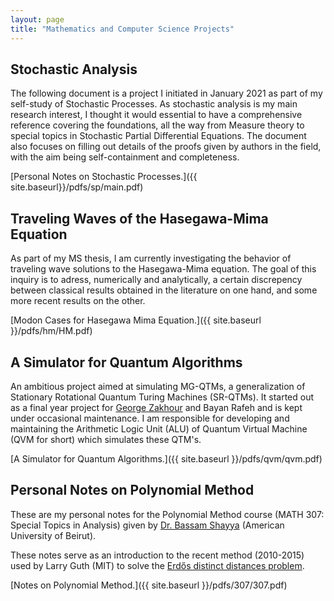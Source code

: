 ```yaml
---
layout: page
title: "Mathematics and Computer Science Projects"
---
```



## Stochastic Analysis

The following document is a project I initiated in January 2021 as part of my self-study of Stochastic Processes. 
As stochastic analysis is my main research interest, I thought it would essential to have a comprehensive reference covering the foundations, all the way from Measure theory to special topics in Stochastic Partial Differential Equations. 
The document also focuses on filling out details of the proofs given by authors in the field, with the aim being self-containment and completeness. 

[Personal Notes on Stochastic Processes.]({{ site.baseurl}}/pdfs/sp/main.pdf)

## Traveling Waves of the Hasegawa-Mima Equation

As part of my MS thesis, I am currently investigating the behavior of traveling wave solutions to the Hasegawa-Mima equation. 
The goal of this inquiry is to adress, numerically and analytically, a certain discrepency between classical results obtained in the literature on one hand, and some more recent results on the other.

[Modon Cases for Hasegawa Mima Equation.]({{ site.baseurl }}/pdfs/hm/HM.pdf)

## A Simulator for Quantum Algorithms

An ambitious project aimed at simulating MG-QTMs, a generalization of Stationary Rotational Quantum Turing Machines (SR-QTMs). 
It started out as a final year project for [George Zakhour](https://grgz.me/) and Bayan Rafeh and is kept under occasional maintenance.
I am responsible for developing and maintaining the Arithmetic Logic Unit (ALU) of Quantum Virtual Machine (QVM for short) which simulates these QTM's.  

[A Simulator for Quantum Algorithms.]({{ site.baseurl }}/pdfs/qvm/qvm.pdf)

## Personal Notes on Polynomial Method

These are my personal notes for the Polynomial Method course (MATH 307: Special Topics in Analysis) given by [Dr. Bassam Shayya](https://sites.aub.edu.lb/bshayya/) (American University of Beirut).   

These notes serve as an introduction to the recent method (2010-2015) used by Larry Guth (MIT) to solve the [Erdős distinct distances problem](https://en.wikipedia.org/wiki/Erd%C5%91s_distinct_distances_problem ). 

[Notes on Polynomial Method.]({{ site.baseurl }}/pdfs/307/307.pdf)



